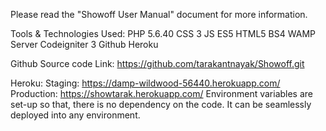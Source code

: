 Please read the "Showoff User Manual" document for more information.

Tools & Technologies Used:
PHP 5.6.40
CSS 3
JS ES5
HTML5
BS4
WAMP Server
Codeigniter 3
Github
Heroku

Github Source code Link:
https://github.com/tarakantnayak/Showoff.git

Heroku:
Staging: https://damp-wildwood-56440.herokuapp.com/
Production: https://showtarak.herokuapp.com/
	Environment variables are set-up so that, there is no dependency on the code. It can be seamlessly deployed into any environment.

